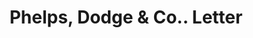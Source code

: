 ---
doi: 10.7916/D8MD0B2S
date_other: '1840'
date_other_textual: 1840-1849
form: correspondence
genre:
- Letters (correspondence)
name:
- Phelps, Dodge & Co.
object_in_context_url: https://biggert.cul.columbia.edu/items/view/ave_biggert_01093
subject_hierarchical_geographic:
- New York, New York, United States
subject_name:
- Phelps, Dodge & Co.
title: Phelps, Dodge & Co.. Letter
sort_title: Phelps, Dodge & Co.. Letter
call_number: ave_biggert_01093
coordinates:
- 40.71277777777778,-74.00583333333333
pid: ave_biggert_01093
identifiers: ave_biggert_01093
thumbnail: false
permalink: /biggert/ave_biggert_01093/
layout: iiif-image-page
---